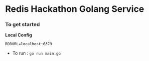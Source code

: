 # Redis Hackathon Golang Service

### To get started 

**Local Config**
```env
RDBURL=localhost:6379
```

- To run : `go run main.go`